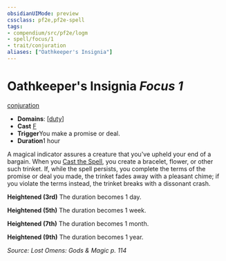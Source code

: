 ```yaml
---
obsidianUIMode: preview
cssclass: pf2e,pf2e-spell
tags:
- compendium/src/pf2e/logm
- spell/focus/1
- trait/conjuration
aliases: ["Oathkeeper's Insignia"]
---
```

# Oathkeeper's Insignia *Focus 1*   
[conjuration](/rules/traits/conjuration.md)  

- **Domains**: [[duty](/compendium/setting/domains.md#Duty)]
- **Cast** [F](/rules/core-rulebook/chapter-9-playing-the-game.md#Actions "Free Action") 
- **Trigger**You make a promise or deal.
- **Duration**1 hour

A magical indicator assures a creature that you've upheld your end of a bargain. When you [Cast the Spell](/rules/actions/cast-a-spell.md), you create a bracelet, flower, or other such trinket. If, while the spell persists, you complete the terms of the promise or deal you made, the trinket fades away with a pleasant chime; if you violate the terms instead, the trinket breaks with a dissonant crash.

**Heightened (3rd)** The duration becomes 1 day.

**Heightened (5th)** The duration becomes 1 week.

**Heightened (7th)** The duration becomes 1 month.

**Heightened (9th)** The duration becomes 1 year.

*Source: Lost Omens: Gods & Magic p. 114*